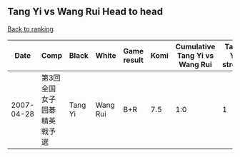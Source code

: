 ## Tang Yi vs Wang Rui Head to head

[Back to ranking](../../index.md)




| **Date** | **Comp** | **Black** | **White** | **Game result** | **Komi** | **Cumulative Tang Yi vs Wang Rui** | **Tang Yi streak** | **Wang Rui streak** | 
| --- | --- | --- | --- | --- | --- | --- | --- | --- |
| 2007-04-28 | 第3回全国女子囲碁精英戦予選 | Tang Yi | Wang Rui | B+R | 7.5 | 1:0 | 1 | 0 |




